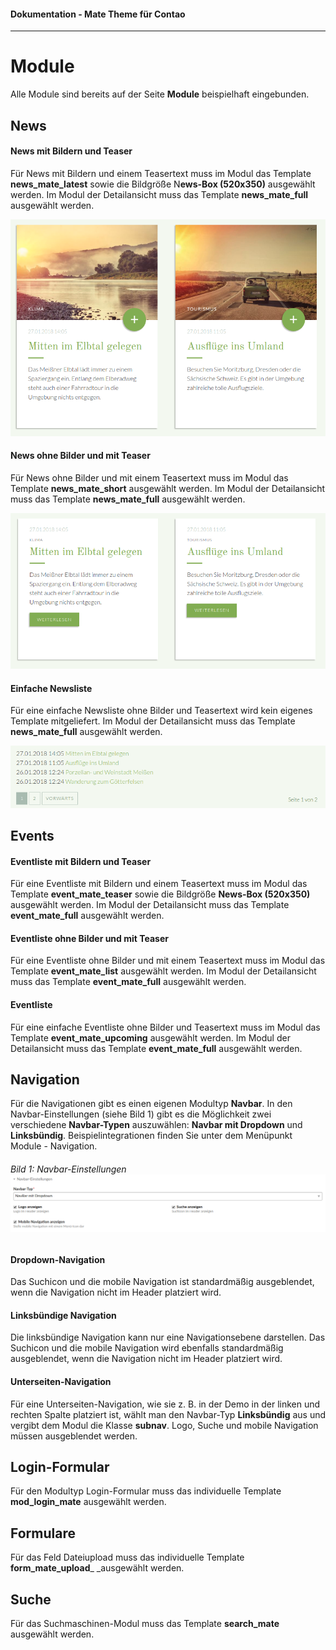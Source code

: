#### Dokumentation - Mate Theme für Contao

---

# Module

Alle Module sind bereits auf der Seite **Module** beispielhaft eingebunden.

## News

#### **News mit Bildern und Teaser**

Für News mit Bildern und einem Teasertext muss im Modul das Template **news\_mate\_latest** sowie die Bildgröße N**ews-Box \(520x350\)** ausgewählt werden. Im Modul der Detailansicht muss das Template **news\_mate\_full** ausgewählt werden.

![](/mate-theme/module/news-mit-bildern-und-teasertext.png)

#### **News ohne Bilder und mit Teaser**

Für News ohne Bilder und mit einem Teasertext muss im Modul das Template **news\_mate\_short** ausgewählt werden. Im Modul der Detailansicht muss das Template **news\_mate\_full** ausgewählt werden.

![](/mate-theme/module/news-mit-teasertext.png)

#### **Einfache Newsliste**

Für eine einfache Newsliste ohne Bilder und Teasertext wird kein eigenes Template mitgeliefert. Im Modul der Detailansicht muss das Template **news\_mate\_full** ausgewählt werden.

![](/mate-theme/module/news-simple.png)

## Events

#### **Eventliste mit Bildern und Teaser**

Für eine Eventliste mit Bildern und einem Teasertext muss im Modul das Template **event\_mate\_teaser** sowie die Bildgröße **News-Box \(520x350\)** ausgewählt werden. Im Modul der Detailansicht muss das Template **event\_mate\_full** ausgewählt werden.

#### **Eventliste ohne Bilder und mit Teaser**

Für eine Eventliste ohne Bilder und mit einem Teasertext muss im Modul das Template **event\_mate\_list** ausgewählt werden. Im Modul der Detailansicht muss das Template **event\_mate\_full** ausgewählt werden.

#### **Eventliste**

Für eine einfache Eventliste ohne Bilder und Teasertext muss im Modul das Template **event\_mate\_upcoming** ausgewählt werden. Im Modul der Detailansicht muss das Template **event\_mate\_full** ausgewählt werden.

## Navigation

Für die Navigationen gibt es einen eigenen Modultyp **Navbar**. In den Navbar-Einstellungen \(siehe Bild 1\) gibt es die Möglichkeit zwei verschiedene **Navbar-Typen** auszuwählen: **Navbar mit Dropdown** und **Linksbündig**. Beispielintegrationen finden Sie unter dem Menüpunkt Module - Navigation.

###### Bild 1: Navbar-Einstellungen![](/mate-theme/images/navbar.png)

#### **Dropdown-Navigation**

Das Suchicon und die mobile Navigation ist standardmäßig ausgeblendet, wenn die Navigation nicht im Header platziert wird.

#### **Linksbündige Navigation**

Die linksbündige Navigation kann nur eine Navigationsebene darstellen. Das Suchicon und die mobile Navigation wird ebenfalls standardmäßig ausgeblendet, wenn die Navigation nicht im Header platziert wird.

#### **Unterseiten-Navigation**

Für eine Unterseiten-Navigation, wie sie z. B. in der Demo in der linken und rechten Spalte platziert ist, wählt man den Navbar-Typ **Linksbündig** aus und vergibt dem Modul die Klasse **subnav**. Logo, Suche und mobile Navigation müssen ausgeblendet werden.

## Login-Formular

Für den Modultyp Login-Formular muss das individuelle Template **mod\_login\_mate** ausgewählt werden.

## Formulare

Für das Feld Dateiupload muss das individuelle Template **form\_mate\_upload**\_ \_ausgewählt werden.

## Suche

Für das Suchmaschinen-Modul muss das Template **search\_mate** ausgewählt werden.

